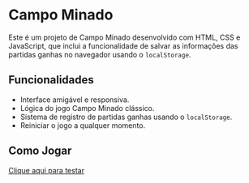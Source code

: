 # Campo Minado

Este é um projeto de Campo Minado desenvolvido com HTML, CSS e JavaScript, que inclui a funcionalidade de salvar as informações das partidas ganhas no navegador usando o `localStorage`.

## Funcionalidades

- Interface amigável e responsiva.
- Lógica do jogo Campo Minado clássico.
- Sistema de registro de partidas ganhas usando o `localStorage`.
- Reiniciar o jogo a qualquer momento.

## Como Jogar

<a href="https://mynewsweeper.vercel.app/">Clique aqui para testar</a>

